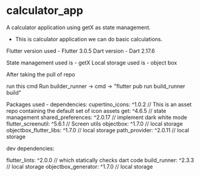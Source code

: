 # calculator_app
A calculator application using getX as state management.

- This is calculator application we can do basic calculations.

Flutter version used - Flutter 3.0.5
Dart version -  Dart 2.17.6

State management used is - getX
Local storage used is - object box

After taking the pull of repo

run this cmd
Run builder_runner -> cmd ->  "flutter pub run build_runner build"

Packages used -
dependencies:
  cupertino_icons: ^1.0.2 // This is an asset repo containing the default set of icon assets
  get: ^4.6.5 // state management
  shared_preferences: ^2.0.17 // implement dark white mode
  flutter_screenutil: ^5.6.1 // Screen utils
  objectbox: ^1.7.0 // local storage
  objectbox_flutter_libs: ^1.7.0 // local storage
  path_provider: ^2.0.11 // local storage

dev dependencies:

  flutter_lints: ^2.0.0 // which statically checks dart code
  build_runner: ^2.3.3  // local storage
  objectbox_generator: ^1.7.0 // local storage